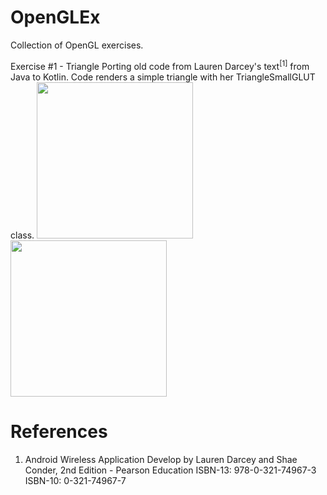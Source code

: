 # OpenGLEx
Collection of OpenGL exercises.

Exercise #1 - Triangle
Porting old code from Lauren Darcey's text<sup>[1]</sup> from Java to Kotlin.
Code renders a simple triangle with her TriangleSmallGLUT class.
<img width="250" src="https://user-images.githubusercontent.com/1282659/183309371-5df12301-39d4-4b17-a396-75f476537d72.jpg"><img width="250" src="https://user-images.githubusercontent.com/1282659/183309374-d6428fae-b1c3-4542-a661-57d0e4316234.jpg">

# References

1. Android Wireless Application Develop by Lauren Darcey and Shae Conder, 2nd Edition - Pearson Education 
ISBN-13: 978-0-321-74967-3
ISBN-10: 0-321-74967-7
